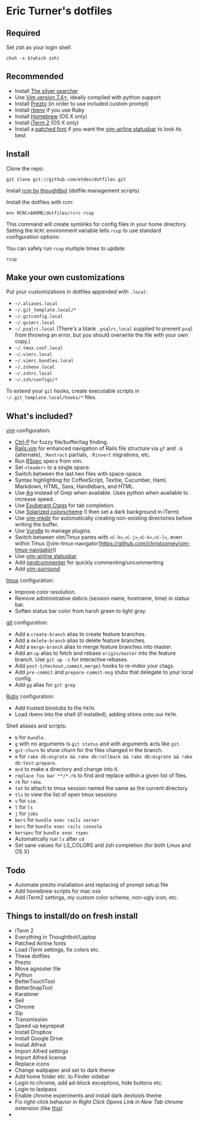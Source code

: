 Eric Turner's dotfiles
===================

Required
------------

Set zsh as your login shell:

    chsh -s $(which zsh)

Recommended
-----------

* Install [The silver searcher](https://github.com/ggreer/the_silver_searcher)
* Use [Vim version 7.4+](http://www.vim.org/download.php), ideally compiled with python support
* Install [Prezto](https://github.com/sorin-ionescu/prezto/tree/master/modules/prompt/external) (in order to use included custom prompt)
* Install [rbenv](https://github.com/sstephenson/rbenv) if you use Ruby
* Install [Homebrew](http://brew.sh/) (OS X only)
* Install [iTerm 2](http://iterm2.com/) (OS X only)
* Install a [patched font](https://github.com/powerline/fonts) if you want the [vim-airline statusbar](https://github.com/bling/vim-airline) to look its best

Install
-------

Clone the repo:

    git clone git://github.com/etdev/dotfiles.git

Install [rcm by thoughtbot](https://github.com/thoughtbot/rcm) (dotfile management scripts)

Install the dotfiles with rcm:

    env RCRC=$HOME/dotfiles/rcrc rcup

This command will create symlinks for config files in your home directory.
Setting the `RCRC` environment variable tells `rcup` to use standard
configuration options:

You can safely run `rcup` multiple times to update:

    rcup

Make your own customizations
----------------------------

Put your customizations in dotfiles appended with `.local`:

* `~/.aliases.local`
* `~/.git_template.local/*`
* `~/.gitconfig.local`
* `~/.gvimrc.local`
* `~/.psqlrc.local` (There's a blank `.psqlrc.local` supplied to prevent `psql` from
  throwing an error, but you should overwrite the file with your own copy.)
* `~/.tmux.conf.local`
* `~/.vimrc.local`
* `~/.vimrc.bundles.local`
* `~/.zshenv.local`
* `~/.zshrc.local`
* `~/.zsh/configs/*`

To extend your `git` hooks, create executable scripts in
`~/.git_template.local/hooks/*` files.

What's included?
-------------

[vim](http://www.vim.org/) configuration:

* [Ctrl-P](https://github.com/kien/ctrlp.vim) for fuzzy file/buffer/tag finding.
* [Rails.vim](https://github.com/tpope/vim-rails) for enhanced navigation of
  Rails file structure via `gf` and `:A` (alternate), `:Rextract` partials,
  `:Rinvert` migrations, etc.
* Run [RSpec](https://www.relishapp.com/rspec) specs from vim.
* Set `<leader>` to a single space.
* Switch between the last two files with space-space.
* Syntax highlighting for CoffeeScript, Textile, Cucumber, Haml, Markdown, HTML, Sass, Handlebars, and
  HTML.
* Use [Ag](https://github.com/ggreer/the_silver_searcher) instead of Grep when
  available.  Uses python when available to increase speed.
* Use [Exuberant Ctags](http://ctags.sourceforge.net/) for tab completion.
* Use [Solarized colorscheme](https://github.com/altercation/vim-colors-solarized) (I then set a dark background in iTerm)
* Use [vim-mkdir](https://github.com/pbrisbin/vim-mkdir) for automatically
  creating non-existing directories before writing the buffer.
* Use [Vundle](https://github.com/gmarik/Vundle.vim) to manage plugins.
* Switch between vim/Tmux panes with ``<C-h>``,``<C-j>``,``<C-k>``,``<C-l>``, even within Tmux ([vim-tmux-navigator]https://github.com/christoomey/vim-tmux-navigator))
* Use [vim-airline statusbar](https://github.com/bling/vim-airline)
* Add [nerdcommenter](https://github.com/scrooloose/nerdcommenter) for quickly commenting/uncommenting
* Add [vim-surround](https://github.com/tpope/vim-surround)

[tmux](http://robots.thoughtbot.com/a-tmux-crash-course)
configuration:

* Improve color resolution.
* Remove administrative debris (session name, hostname, time) in status bar.
* Soften status bar color from harsh green to light gray.

[git](http://git-scm.com/) configuration:

* Add a `create-branch` alias to create feature branches.
* Add a `delete-branch` alias to delete feature branches.
* Add a `merge-branch` alias to merge feature branches into master.
* Add an `up` alias to fetch and rebase `origin/master` into the feature
  branch. Use `git up -i` for interactive rebases.
* Add `post-{checkout,commit,merge}` hooks to re-index your ctags.
* Add `pre-commit` and `prepare-commit-msg` stubs that delegate to your local
  config.
* Add `gg` alias for ``git grep``

[Ruby](https://www.ruby-lang.org/en/) configuration:

* Add trusted binstubs to the `PATH`.
* Load rbenv into the shell (if installed), adding shims onto our `PATH`.

Shell aliases and scripts:

* `b` for `bundle`.
* `g` with no arguments is `git status` and with arguments acts like `git`.
* `git-churn` to show churn for the files changed in the branch.
* `m` for `rake db:migrate && rake db:rollback && rake db:migrate && rake db:test:prepare`.
* `mcd` to make a directory and change into it.
* `replace foo bar **/*.rb` to find and replace within a given list of files.
* `rk` for `rake`.
* `tat` to attach to tmux session named the same as the current directory.
* `tls` to view the list of open tmux sessions
* `v` for `vim`.
* `l` for `ls`
* `j` for `jobs`
* `bers` for `bundle exec rails server`
* `berc` for `bundle exec rails console`
* `berspec` for `bundle exec rspec`
* Automatically run ``ls`` after ``cd``
* Set sane values for LS_COLORS and zsh completion (for both Linux and OS X)

Todo
---------
* Automate prezto installation and replacing of prompt setup file
* Add homebrew scripts for mac osx
* Add iTerm2 settings, my custom color scheme, non-ugly icon, etc.

Things to install/do on fresh install
---------
* iTerm 2
* Everything in Thoughtbot/Laptop
* Patched Airline fonts
* Load iTerm settings, fix colors etc.
* These dotfiles
* Prezto
* Move agnoster file
* Python
* BetterTouchTool
* BetterSnapTool
* Karabiner
* Seil
* Chrome
* Sip
* Transmission
* Speed up keyrepeat
* Install Dropbox
* Install Google Drive
* Install Alfred
* Import Alfred settings
* Import Alfred license
* Replace icons
* Change wallpaper and set to dark theme
* Add home folder etc. to Finder sidebar
* Login to chrome, add ad-block exceptions, hide buttons etc.
* Login to lastpass
* Enable chrome experiments and install dark devtools theme
* Fix right-click behavior in *Right Click Opens Link in New Tab* chrome extension (like [this](http://i.imgur.com/uP959Mx.png))
* 
